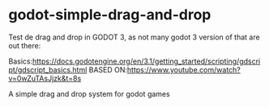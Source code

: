 # godot-simple-drag-and-drop
Test de drag and drop in GODOT 3, as not many godot 3 version of that are out there:

Basics:https://docs.godotengine.org/en/3.1/getting_started/scripting/gdscript/gdscript_basics.html
BASED ON:https://www.youtube.com/watch?v=0wZuTAsJjzk&t=8s

A simple drag and drop system for godot games
